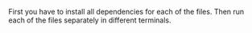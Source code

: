 First you have to install all dependencies for each of the files.
Then run each of the files separately in different terminals.
